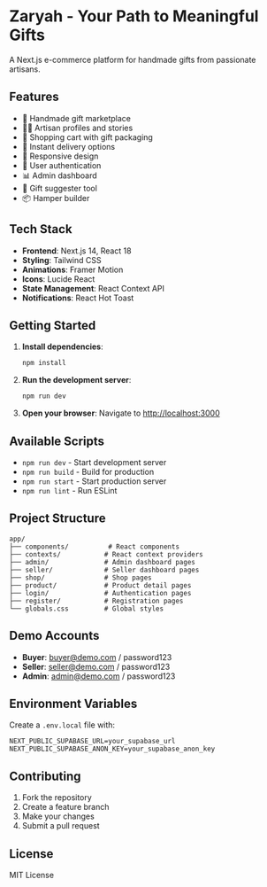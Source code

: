 # Zaryah - Your Path to Meaningful Gifts

A Next.js e-commerce platform for handmade gifts from passionate artisans.

## Features

- 🎁 Handmade gift marketplace
- 👨‍🎨 Artisan profiles and stories
- 🛒 Shopping cart with gift packaging
- 🚚 Instant delivery options
- 📱 Responsive design
- 🔐 User authentication
- 📊 Admin dashboard
- 🎯 Gift suggester tool
- 📦 Hamper builder

## Tech Stack

- **Frontend**: Next.js 14, React 18
- **Styling**: Tailwind CSS
- **Animations**: Framer Motion
- **Icons**: Lucide React
- **State Management**: React Context API
- **Notifications**: React Hot Toast

## Getting Started

1. **Install dependencies**:
   ```bash
   npm install
   ```

2. **Run the development server**:
   ```bash
   npm run dev
   ```

3. **Open your browser**:
   Navigate to [http://localhost:3000](http://localhost:3000)

## Available Scripts

- `npm run dev` - Start development server
- `npm run build` - Build for production
- `npm run start` - Start production server
- `npm run lint` - Run ESLint

## Project Structure

```
app/
├── components/          # React components
├── contexts/           # React context providers
├── admin/              # Admin dashboard pages
├── seller/             # Seller dashboard pages
├── shop/               # Shop pages
├── product/            # Product detail pages
├── login/              # Authentication pages
├── register/           # Registration pages
└── globals.css         # Global styles
```

## Demo Accounts

- **Buyer**: buyer@demo.com / password123
- **Seller**: seller@demo.com / password123
- **Admin**: admin@demo.com / password123

## Environment Variables

Create a `.env.local` file with:

```env
NEXT_PUBLIC_SUPABASE_URL=your_supabase_url
NEXT_PUBLIC_SUPABASE_ANON_KEY=your_supabase_anon_key
```

## Contributing

1. Fork the repository
2. Create a feature branch
3. Make your changes
4. Submit a pull request

## License

MIT License
